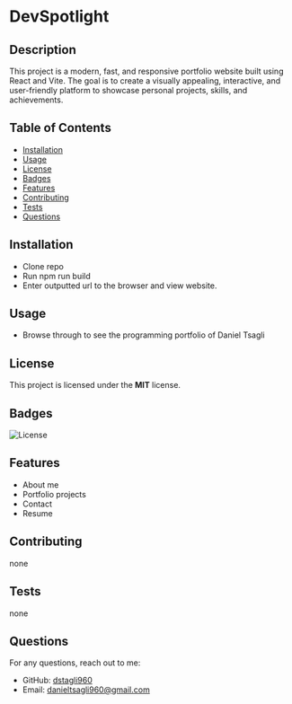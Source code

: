 # DevSpotlight


## Description
This project is a modern, fast, and responsive portfolio website built using React and Vite. The goal is to create a visually appealing, interactive, and user-friendly platform to showcase personal projects, skills, and achievements.

## Table of Contents
- [Installation](#installation)
- [Usage](#usage)
- [License](#license)
- [Badges](#badges)
- [Features](#features)
- [Contributing](#contributing)
- [Tests](#tests)
- [Questions](#questions)

## Installation

- Clone repo
- Run npm run build
- Enter outputted url to the browser and view website.


## Usage

- Browse through to see the programming portfolio of Daniel Tsagli


## License
This project is licensed under the **MIT** license.

## Badges
![License](https://img.shields.io/badge/license-MIT-blue.svg)

## Features
- About me
- Portfolio projects
- Contact
- Resume

## Contributing
none

## Tests
none

## Questions
For any questions, reach out to me:

- GitHub: [dstagli960](https://github.com/dstagli960)
- Email: danieltsagli960@gmail.com
